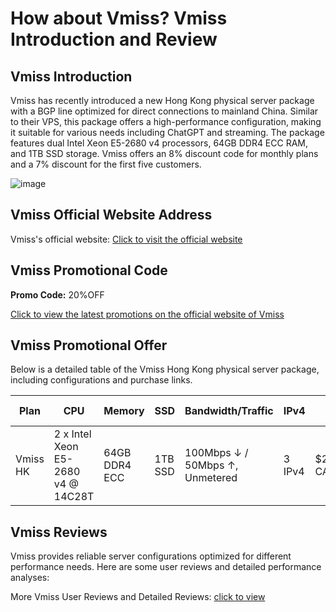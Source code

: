 # How about Vmiss? Vmiss Introduction and Review

## Vmiss Introduction

Vmiss has recently introduced a new Hong Kong physical server package with a BGP line optimized for direct connections to mainland China. Similar to their VPS, this package offers a high-performance configuration, making it suitable for various needs including ChatGPT and streaming. The package features dual Intel Xeon E5-2680 v4 processors, 64GB DDR4 ECC RAM, and 1TB SSD storage. Vmiss offers an 8% discount code for monthly plans and a 7% discount for the first five customers.

![image](https://github.com/lzsheryl93/Vmiss/assets/169759208/f2250a51-d6be-4038-9335-8202afc8c498)

## Vmiss Official Website Address

Vmiss's official website: [Click to visit the official website](https://app.vmiss.com/aff.php?aff=2076)

## Vmiss Promotional Code

**Promo Code:** 20%OFF

[Click to view the latest promotions on the official website of Vmiss](https://app.vmiss.com/aff.php?aff=2076)

## Vmiss Promotional Offer

Below is a detailed table of the Vmiss Hong Kong physical server package, including configurations and purchase links.

| Plan     | CPU                                  | Memory     | SSD      | Bandwidth/Traffic         | IPv4           | Price          | Purchase Link                                                                                               |
|----------|--------------------------------------|------------|----------|---------------------------|----------------|----------------|------------------------------------------------------------------------------------------------------------|
| Vmiss HK | 2 x Intel Xeon E5-2680 v4 @ 14C28T   | 64GB DDR4 ECC | 1TB SSD  | 100Mbps ↓ / 50Mbps ↑, Unmetered | 3 IPv4         | $200 CAD/month  | [Direct Link](https://app.vmiss.com/aff.php?aff=2076&pid=96) |

## Vmiss Reviews

Vmiss provides reliable server configurations optimized for different performance needs. Here are some user reviews and detailed performance analyses:

More Vmiss User Reviews and Detailed Reviews: [click to view](https://app.vmiss.com/aff.php?aff=2076)
